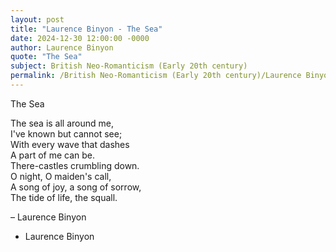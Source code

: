 ```yaml
---
layout: post
title: "Laurence Binyon - The Sea"
date: 2024-12-30 12:00:00 -0000
author: Laurence Binyon
quote: "The Sea"
subject: British Neo-Romanticism (Early 20th century)
permalink: /British Neo-Romanticism (Early 20th century)/Laurence Binyon/Laurence Binyon - The Sea
---
```


The Sea

The sea is all around me,  
   I've known but cannot see;  
With every wave that dashes  
   A part of me can be.  
There-castles crumbling down.  
   O night, O maiden's call,  
A song of joy, a song of sorrow,  
   The tide of life, the squall.  

– Laurence Binyon

- Laurence Binyon
